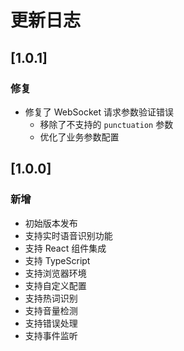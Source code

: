 # 更新日志

## [1.0.1] 

### 修复
- 修复了 WebSocket 请求参数验证错误
  - 移除了不支持的 `punctuation` 参数
  - 优化了业务参数配置

## [1.0.0] 

### 新增
- 初始版本发布
- 支持实时语音识别功能
- 支持 React 组件集成
- 支持 TypeScript
- 支持浏览器环境
- 支持自定义配置
- 支持热词识别
- 支持音量检测
- 支持错误处理
- 支持事件监听 